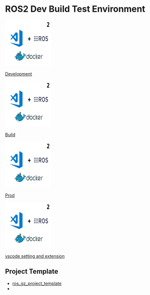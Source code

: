 # ROS2 Dev Build Test Environment

<div class="grid-container">
    <div class="grid-item">
        <a href="dev">
        <img src="images/ros_dev.png" width="150" height="150">
        <p>Development</p>
        </a>
    </div>
    <div class="grid-item">
    <a href="build">
        <img src="images/ros_dev.png" width="150" height="150">
        <p>Build</p>
        </a>
    </div>
    <div class="grid-item">
        <a href="prod">
        <img src="images/ros_dev.png" width="150" height="150">
        <p>Prod</p>
        </a>
    </div>
    <div class="grid-item">
        <a href="vscode_settings_and_extension">
        <img src="images/ros_dev.png" width="150" height="150">
        <p>vscode setting and extension</p>
        </a>
    </div>
</div>

## Project Template
- [ros_gz_project_template](https://github.com/gazebosim/ros_gz_project_template/tree/main)
- 

